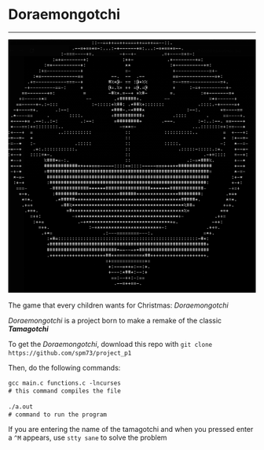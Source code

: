 # Doraemongotchi
---
![doraemongotchi](./images/doreamongotchi.png)

The game that every children wants for Christmas: _Doraemongotchi_

_Doraemongotchi_ is a project born to make a remake of the classic **_Tamagotchi_**

To get the _Doraemongotchi_, download this repo with ```git clone https://github.com/spm73/project_p1```

Then, do the following commands:
```shell
gcc main.c functions.c -lncurses
# this command compiles the file

./a.out
# command to run the program
```

If you are entering the name of the tamagotchi and when you pressed enter a ```^M``` appears,
use ```stty sane``` to solve the problem